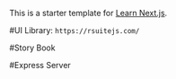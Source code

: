 This is a starter template for [Learn Next.js](https://nextjs.org/learn).

#UI Library:
`https://rsuitejs.com/`

#Story Book

#Express Server

